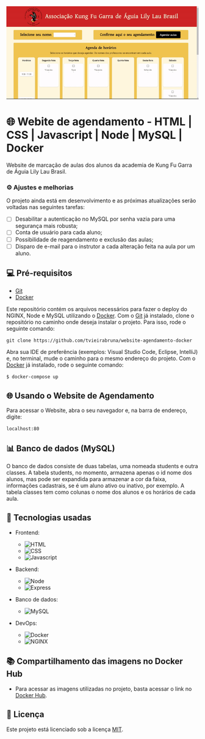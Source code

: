 <img src="https://github.com/tvieirabruna/docker-project/blob/main/readme-website.gif" alt="Alt Text" width="1200">

# :globe_with_meridians: Webite de agendamento - HTML | CSS | Javascript | Node | MySQL | Docker
Website de marcação de aulas dos alunos da academia de Kung Fu Garra de Águia Lily Lau Brasil.

### ⚙️ Ajustes e melhorias
O projeto ainda está em desenvolvimento e as próximas atualizações serão voltadas nas seguintes tarefas:
- [ ] Desabilitar a autenticação no MySQL por senha vazia para uma segurança mais robusta;
- [ ] Conta de usuário para cada aluno;
- [ ] Possibilidade de reagendamento e exclusão das aulas;
- [ ] Disparo de e-mail para o instrutor a cada alteração feita na aula por um aluno.

## 💻 Pré-requisitos
- [Git](https://git-scm.com/downloads)
- [Docker](https://www.docker.com/products/docker-desktop/)
  
Este repositório contém os arquivos necessários para fazer o deploy do NGINX, Node e MySQL utilizando o [Docker](https://www.docker.com/products/docker-desktop/). Com o [Git](https://git-scm.com/downloads) já instalado, clone o repositório no caminho onde deseja instalar o projeto. Para isso, rode o seguinte comando:

```
git clone https://github.com/tvieirabruna/website-agendamento-docker
```

Abra sua IDE de preferência (exemplos: Visual Studio Code, Eclipse, IntelliJ) e, no terminal, mude o caminho para o mesmo endereço do projeto. Com o [Docker](https://www.docker.com/products/docker-desktop/) já instalado, rode o seguinte comando:

 ```
 $ docker-compose up
```

## :globe_with_meridians: Usando o Website de Agendamento
Para acessar o Website, abra o seu navegador e, na barra de endereço, digite:

```
localhost:80
```

## :bar_chart: Banco de dados (MySQL)
O banco de dados consiste de duas tabelas, uma nomeada students e outra classes. A tabela students, no momento, armazena apenas o id nome dos alunos, mas pode ser expandida para armazenar a cor da faixa, informações cadastrais, se é um aluno ativo ou inativo, por exemplo. A tabela classes tem como colunas o nome dos alunos e os horários de cada aula. 

## :rocket: Tecnologias usadas
 - Frontend:
     - ![HTML](https://img.shields.io/badge/HTML-239120?style=for-the-badge&logo=html5&logoColor=white)
     - ![CSS](https://img.shields.io/badge/CSS-239120?&style=for-the-badge&logo=css3&logoColor=white)
     - ![Javascript](https://img.shields.io/badge/JavaScript-323330?style=for-the-badge&logo=javascript&logoColor=F7DF1E)
    
- Backend:
     - ![Node](https://img.shields.io/badge/Node.js-43853D?style=for-the-badge&logo=node.js&logoColor=white)
     - ![Express](https://img.shields.io/badge/Express.js-404D59?style=for-the-badge)

- Banco de dados:
     - ![MySQL](https://img.shields.io/badge/MySQL-00000F?style=for-the-badge&logo=mysql&logoColor=white)
       
- DevOps:
     - ![Docker](https://img.shields.io/badge/Docker-2496ED?style=for-the-badge&logo=docker&logoColor=white)
     - ![NGINX](https://img.shields.io/badge/Nginx-009639?style=for-the-badge&logo=nginx&logoColor=white)
       
## :books: Compartilhamento das imagens no Docker Hub
- Para acessar as imagens utilizadas no projeto, basta acessar o link no [Docker Hub](https://hub.docker.com/repository/docker/tvieirabruna/adatech-project-kungfu-classroom-website/general).

## :scroll: Licença
Este projeto está licenciado sob a licença [MIT](https://github.com/tvieirabruna/website-agendamento-docker/blob/main/LICENSE).
